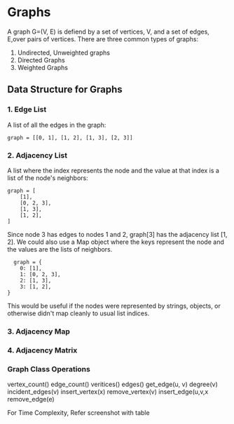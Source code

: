 # Graphs

A graph G=(V, E) is defiend by a set of vertices, V, and a set of edges, E,over pairs of vertices. There are three common types of graphs:

1. Undirected, Unweighted graphs
2. Directed Graphs
3. Weighted Graphs

## Data Structure for Graphs

### 1. Edge List

A list of all the edges in the graph:

```
graph = [[0, 1], [1, 2], [1, 3], [2, 3]]
```

### 2. Adjacency List

A list where the index represents the node and the value at that index is a list of the node's neighbors:

```
graph = [
    [1],
    [0, 2, 3],
    [1, 3],
    [1, 2],
]
```

Since node 3 has edges to nodes 1 and 2, graph[3] has the adjacency list [1, 2].
We could also use a Map object where the keys represent the node and the values are the lists of neighbors.

```
  graph = {
    0: [1],
    1: [0, 2, 3],
    2: [1, 3],
    3: [1, 2],
}
```

This would be useful if the nodes were represented by strings, objects, or otherwise didn't map cleanly to usual list indices.

### 3. Adjacency Map

### 4. Adjacency Matrix

### Graph Class Operations

vertex_count()
edge_count()
veritices()
edges()
get_edge(u, v)
degree(v)
incident_edges(v)
insert_vertex(x)
remove_vertex(v)
insert_edge(u,v,x
remove_edge(e)

For Time Complexity, Refer screenshot with table
